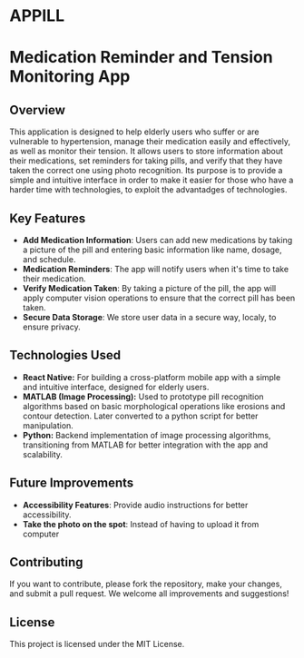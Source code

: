 # APPILL
# Medication Reminder and Tension Monitoring App
## Overview
This application is designed to help elderly users who suffer or are vulnerable to hypertension, manage their medication easily and effectively, as well as monitor their tension. It allows users to store information about their medications, set reminders for taking pills, and verify that they have taken the correct one using photo recognition. Its purpose is to provide a simple and intuitive interface in order to make it easier for those who have a harder time with technologies, to exploit the advantadges of technologies. 

## Key Features
- **Add Medication Information**: Users can add new medications by taking a picture of the pill and entering basic information like name, dosage, and schedule.
- **Medication Reminders**: The app will notify users when it's time to take their medication.
- **Verify Medication Taken**: By taking a picture of the pill, the app will apply computer vision operations to ensure that the correct pill has been taken.
- **Secure Data Storage**: We store user data in a secure way, localy, to ensure privacy.

## Technologies Used
- **React Native:** For building a cross-platform mobile app with a simple and intuitive interface, designed for elderly users.
- **MATLAB (Image Processing):** Used to prototype pill recognition algorithms based on basic morphological operations like erosions and contour detection. Later converted to a python script for better manipulation. 
- **Python:** Backend implementation of image processing algorithms, transitioning from MATLAB for better integration with the app and scalability.

## Future Improvements
- **Accessibility Features**: Provide audio instructions for better accessibility.
- **Take the photo on the spot**: Instead of having to upload it from computer


## Contributing
If you want to contribute, please fork the repository, make your changes, and submit a pull request. We welcome all improvements and suggestions!

## License
This project is licensed under the MIT License.

